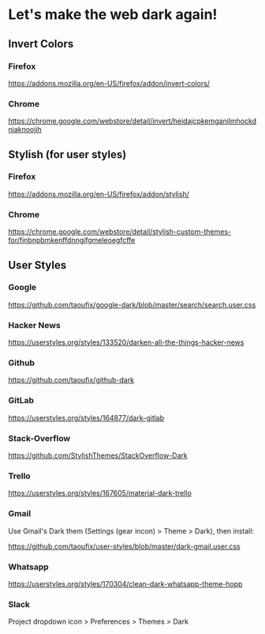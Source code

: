 # Let's make the web dark again!


## Invert Colors
### Firefox
https://addons.mozilla.org/en-US/firefox/addon/invert-colors/

### Chrome
https://chrome.google.com/webstore/detail/invert/heidajcpkemganilmhockdniaknoojih

## Stylish (for user styles)
### Firefox
https://addons.mozilla.org/en-US/firefox/addon/stylish/

### Chrome
https://chrome.google.com/webstore/detail/stylish-custom-themes-for/fjnbnpbmkenffdnngjfgmeleoegfcffe

## User Styles

### Google
https://github.com/taoufix/google-dark/blob/master/search/search.user.css

### Hacker News
https://userstyles.org/styles/133520/darken-all-the-things-hacker-news

### Github
https://github.com/taoufix/github-dark

### GitLab
https://userstyles.org/styles/164877/dark-gitlab

### Stack-Overflow
https://github.com/StylishThemes/StackOverflow-Dark

### Trello
https://userstyles.org/styles/167605/material-dark-trello

### Gmail
Use Gmail's Dark them (Settings (gear incon) > Theme > Dark),  then install:

https://github.com/taoufix/user-styles/blob/master/dark-gmail.user.css

### Whatsapp
https://userstyles.org/styles/170304/clean-dark-whatsapp-theme-hopp

### Slack
Project dropdown icon > Preferences > Themes > Dark

